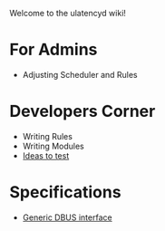 Welcome to the ulatencyd wiki!

# For Admins
* Adjusting Scheduler and Rules

# Developers Corner
* Writing Rules
* Writing Modules
* [Ideas to test](Ideas-to-test)

# Specifications
* [Generic DBUS interface](specs/dbus)